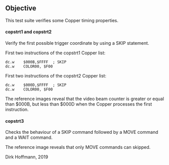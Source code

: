 ## Objective

This test suite verifies some Copper timing properties.

#### copstrt1 and copstrt2

Verify the first possible trigger coordinate by using a SKIP statement.

First two instructions of the copstrt1 Copper list: 

	dc.w	$000B,$FFFF  ; SKIP
	dc.w	COLOR00, $F00

First two instructions of the copstrt2 Copper list: 

	dc.w	$000D,$FFFF  ; SKIP
	dc.w	COLOR00, $F00

The reference images reveal that the video beam counter is greater or equal than $000B, but less than $000D when the Copper processes the first instruction. 

#### copstrt3

Checks the behaviour of a SKIP command followed by a MOVE command and a WAIT command. 

The reference image reveals that only MOVE commands can skipped. 


Dirk Hoffmann, 2019